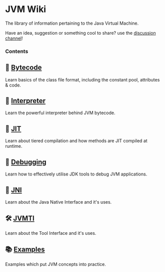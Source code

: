 # JVM Wiki
The library of information pertaining to the Java Virtual Machine.

Have an idea, suggestion or something cool to share? use the [discussion channel](https://github.com/orgs/jvm-wiki/discussions)!

### Contents
## 🧬 [Bytecode](https://github.com/jvm-wiki/bytecode)
Learn basics of the class file format, including the constant pool, attributes & code.

## 🧠 [Interpreter](https://github.com/jvm-wiki/interpreter)
Learn the powerful interpreter behind JVM bytecode.

## 🧙 [JIT](https://github.com/jvm-wiki/jit)
Learn about tiered compilation and how methods are JIT compiled at runtime.

## 🐛 [Debugging](https://github.com/jvm-wiki/debugging)
Learn how to effectively utilise JDK tools to debug JVM applications.

## 🔗 [JNI](https://github.com/jvm-wiki/jni)
Learn about the Java Native Interface and it's uses.

## 🛠️ [JVMTI](https://github.com/jvm-wiki/jvmti)
Learn about the Tool Interface and it's uses.

## 📚 [Examples](https://github.com/jvm-wiki/examples)
Examples which put JVM concepts into practice.

